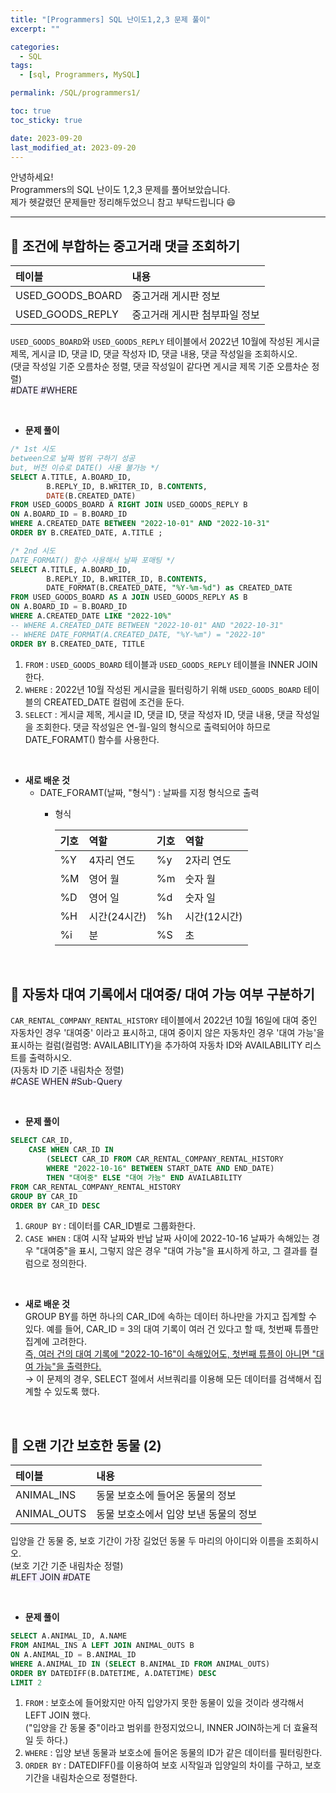 ```yaml
---
title: "[Programmers] SQL 난이도1,2,3 문제 풀이"
excerpt: ""

categories:
  - SQL
tags:
  - [sql, Programmers, MySQL]

permalink: /SQL/programmers1/

toc: true
toc_sticky: true

date: 2023-09-20
last_modified_at: 2023-09-20
---
```

안녕하세요!\
Programmers의 SQL 난이도 1,2,3 문제를 풀어보았습니다.\
제가 헷갈렸던 문제들만 정리해두었으니 참고 부탁드립니다 😄

--------------------------
## 🏁 조건에 부합하는 중고거래 댓글 조회하기

|테이블|내용|
|:---|:---|
|USED_GOODS_BOARD|중고거래 게시판 정보|
|USED_GOODS_REPLY|중고거래 게시판 첨부파일 정보|

`USED_GOODS_BOARD`와 `USED_GOODS_REPLY` 테이블에서 2022년 10월에 작성된 게시글 제목, 게시글 ID, 댓글 ID, 댓글 작성자 ID, 댓글 내용, 댓글 작성일을 조회하시오.\
(댓글 작성일 기준 오름차순 정렬, 댓글 작성일이 같다면 게시글 제목 기준 오름차순 정렬)\
<span style="background-color:#f5f0ff">\#DATE #WHERE</span>

<br>

- **문제 풀이**

```sql
/* 1st 시도
between으로 날짜 범위 구하기 성공
but, 버전 이슈로 DATE() 사용 불가능 */
SELECT A.TITLE, A.BOARD_ID,
        B.REPLY_ID, B.WRITER_ID, B.CONTENTS, 
        DATE(B.CREATED_DATE)
FROM USED_GOODS_BOARD A RIGHT JOIN USED_GOODS_REPLY B
ON A.BOARD_ID = B.BOARD_ID
WHERE A.CREATED_DATE BETWEEN "2022-10-01" AND "2022-10-31"
ORDER BY B.CREATED_DATE, A.TITLE ;
```

```sql
/* 2nd 시도
DATE_FORMAT() 함수 사용해서 날짜 포매팅 */
SELECT A.TITLE, A.BOARD_ID,
        B.REPLY_ID, B.WRITER_ID, B.CONTENTS, 
        DATE_FORMAT(B.CREATED_DATE, "%Y-%m-%d") as CREATED_DATE
FROM USED_GOODS_BOARD AS A JOIN USED_GOODS_REPLY AS B
ON A.BOARD_ID = B.BOARD_ID
WHERE A.CREATED_DATE LIKE "2022-10%"
-- WHERE A.CREATED_DATE BETWEEN "2022-10-01" AND "2022-10-31"
-- WHERE DATE_FORMAT(A.CREATED_DATE, "%Y-%m") = "2022-10"
ORDER BY B.CREATED_DATE, TITLE
```

1. `FROM` : `USED_GOODS_BOARD` 테이블과 `USED_GOODS_REPLY` 테이블을 INNER JOIN 한다.
2. `WHERE` : 2022년 10월 작성된 게시글을 필터링하기 위해 `USED_GOODS_BOARD` 테이블의 CREATED_DATE 컬럼에 조건을 둔다.
3. `SELECT` : 게시글 제목, 게시글 ID, 댓글 ID, 댓글 작성자 ID, 댓글 내용, 댓글 작성일을 조회한다. 댓글 작성일은 연-월-일의 형식으로 출력되어야 하므로 DATE_FORAMT() 함수를 사용한다.

<br>

- **새로 배운 것**
  - DATE_FORAMT(날짜, "형식") : 날짜를 지정 형식으로 출력
    - 형식
      
      |기호|역할|기호|역할|
      |:---|:---|:---|:---|
      |%Y|4자리 연도|%y|2자리 연도|
      |%M|영어 월|%m|숫자 월|
      |%D|영어 일|%d|숫자 일|
      |%H|시간(24시간)|%h|시간(12시간)|
      |%i|분|%S|초|

<br>

## 🏁 자동차 대여 기록에서 대여중/ 대여 가능 여부 구분하기
`CAR_RENTAL_COMPANY_RENTAL_HISTORY` 테이블에서 2022년 10월 16일에 대여 중인 자동차인 경우 '대여중' 이라고 표시하고, 대여 중이지 않은 자동차인 경우 '대여 가능'을 표시하는 컬럼(컬럼명: AVAILABILITY)을 추가하여 자동차 ID와 AVAILABILITY 리스트를 출력하시오.\
(자동차 ID 기준 내림차순 정렬)\
<span style="background-color:#f5f0ff">\#CASE WHEN #Sub-Query</span>

<br>

- **문제 풀이**
```sql
SELECT CAR_ID,
    CASE WHEN CAR_ID IN 
        (SELECT CAR_ID FROM CAR_RENTAL_COMPANY_RENTAL_HISTORY
        WHERE "2022-10-16" BETWEEN START_DATE AND END_DATE)
        THEN "대여중" ELSE "대여 가능" END AVAILABILITY
FROM CAR_RENTAL_COMPANY_RENTAL_HISTORY
GROUP BY CAR_ID
ORDER BY CAR_ID DESC
```

1. `GROUP BY` : 데이터를 CAR_ID별로 그룹화한다.
2. `CASE WHEN` : 대여 시작 날짜와 반납 날짜 사이에 2022-10-16 날짜가 속해있는 경우 "대여중"을 표시, 그렇지 않은 경우 "대여 가능"을 표시하게 하고, 그 결과를 컬럼으로 정의한다.

<br>

- **새로 배운 것**\
GROUP BY를 하면 하나의 CAR_ID에 속하는 데이터 하나만을 가지고 집계할 수 있다. 예를 들어, CAR_ID = 3의 대여 기록이 여러 건 있다고 할 때, 첫번째 튜플만 집계에 고려한다.\
<span style="text-decoration: underline;">즉, 여러 건의 대여 기록에 "2022-10-16"이 속해있어도, 첫번째 튜플이 아니면 "대여 가능"을 출력한다.</span>\
→ 이 문제의 경우, SELECT 절에서 서브쿼리를 이용해 모든 데이터를 검색해서 집계할 수 있도록 했다.

<br>

## 🏁 오랜 기간 보호한 동물 (2)

|테이블|내용|
|:---|:---|
|ANIMAL_INS|동물 보호소에 들어온 동물의 정보|
|ANIMAL_OUTS|동물 보호소에서 입양 보낸 동물의 정보|

입양을 간 동물 중, 보호 기간이 가장 길었던 동물 두 마리의 아이디와 이름을 조회하시오.\
(보호 기간 기준 내림차순 정렬)\
<span style="background-color:#f5f0ff">\#LEFT JOIN #DATE</span>

<br>

- **문제 풀이**
```sql
SELECT A.ANIMAL_ID, A.NAME
FROM ANIMAL_INS A LEFT JOIN ANIMAL_OUTS B
ON A.ANIMAL_ID = B.ANIMAL_ID
WHERE A.ANIMAL_ID IN (SELECT B.ANIMAL_ID FROM ANIMAL_OUTS)
ORDER BY DATEDIFF(B.DATETIME, A.DATETIME) DESC
LIMIT 2
```

1. `FROM` : 보호소에 들어왔지만 아직 입양가지 못한 동물이 있을 것이라 생각해서 LEFT JOIN 했다.\
  ("입양을 간 동물 중"이라고 범위를 한정지었으니, INNER JOIN하는게 더 효율적일 듯 하다.)
3. `WHERE` : 입양 보낸 동물과 보호소에 들어온 동물의 ID가 같은 데이터를 필터링한다.
4. `ORDER BY` : DATEDIFF()를 이용하여 보호 시작일과 입양일의 차이를 구하고, 보호기간을 내림차순으로 정렬한다.

<br>
